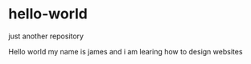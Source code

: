 # hello-world
just another repository

Hello world my name is james and i am learing how to design websites

